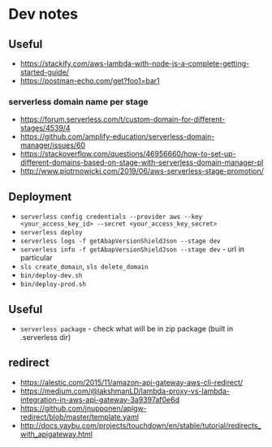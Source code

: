 # Dev notes

## Useful
- https://stackify.com/aws-lambda-with-node-js-a-complete-getting-started-guide/
- https://postman-echo.com/get?foo1=bar1

### serverless domain name per stage

- https://forum.serverless.com/t/custom-domain-for-different-stages/4539/4
- https://github.com/amplify-education/serverless-domain-manager/issues/60
- https://stackoverflow.com/questions/46956660/how-to-set-up-different-domains-based-on-stage-with-serverless-domain-manager-pl
- http://www.piotrnowicki.com/2019/06/aws-serverless-stage-promotion/

## Deployment
- `serverless config credentials --provider aws --key <your_access_key_id> --secret <your_access_key_secret>`
- `serverless deploy`
- `serverless logs -f getAbapVersionShieldJson --stage dev`
- `serverless info -f getAbapVersionShieldJson --stage dev` - url in particular
- `sls create_domain`, `sls delete_domain`
- `bin/deploy-dev.sh`
- `bin/deploy-prod.sh`

## Useful
- `serverless package` - check what will be in zip package (built in .serverless dir)

## redirect
- https://alestic.com/2015/11/amazon-api-gateway-aws-cli-redirect/
- https://medium.com/@lakshmanLD/lambda-proxy-vs-lambda-integration-in-aws-api-gateway-3a9397af0e6d
- https://github.com/jnupponen/apigw-redirect/blob/master/template.yaml
- http://docs.yaybu.com/projects/touchdown/en/stable/tutorial/redirects_with_apigateway.html

